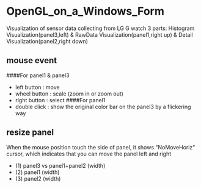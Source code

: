 OpenGL_on_a_Windows_Form
========================
Visualization of sensor data collecting from LG G watch
3 parts: Histogram Visualization(panel3,left) & RawData Visualization(panel1,right up) & Detail Visualization(panel2,right down)

mouse event
----
####For panel1 & panel3
* left button : move
* wheel button : scale (zoom in or zoom out)
* right button : select
####For panel1
* double click : show the original color bar on the panel3 by a flickering way

resize panel
----
When the mouse position touch the side of panel, it shows "NoMoveHoriz" cursor,
which indicates that you can move the panel left and right
* (1) panel3 vs panel1+panel2 (width)
* (2) panel1 (width)
* (3) panel2 (width)
